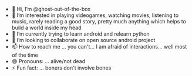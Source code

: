 - 👋 Hi, I’m @ghost-out-of-the-box
- 👀 I’m interested in playing videogames, watching movies, listening to music, rarely reading a good story, pretty much anything which helps to build a world inside my head
- 🌱 I’m currently trying to learn android and relearn python
- 💞️ I’m looking to collaborate on open source android project
- 📫 How to reach me ... you can't... I am afraid of interactions... well most of the time
- 😄 Pronouns: ... alive/not dead
- ⚡ Fun fact: ... boners don't involve bones

<!---
ghost-out-of-the-box/ghost-out-of-the-box is a ✨ special ✨ repository because its `README.md` (this file) appears on your GitHub profile.
You can click the Preview link to take a look at your changes.
--->
